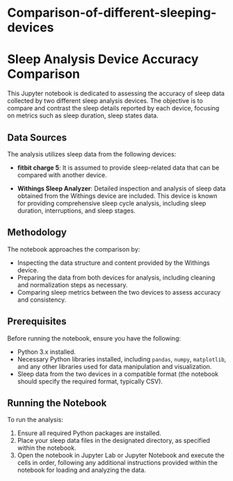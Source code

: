 # Comparison-of-different-sleeping-devices

# Sleep Analysis Device Accuracy Comparison

This Jupyter notebook is dedicated to assessing the accuracy of sleep data collected by two different sleep analysis devices. The objective is to compare and contrast the sleep details reported by each device, focusing on metrics such as sleep duration, sleep states data.

## Data Sources

The analysis utilizes sleep data from the following devices:

- **fitbit charge 5**: It is assumed to provide sleep-related data that can be compared with another device.

- **Withings Sleep Analyzer**: Detailed inspection and analysis of sleep data obtained from the Withings device are included. This device is known for providing comprehensive sleep cycle analysis, including sleep duration, interruptions, and sleep stages.

## Methodology

The notebook approaches the comparison by:

- Inspecting the data structure and content provided by the Withings device.
- Preparing the data from both devices for analysis, including cleaning and normalization steps as necessary.
- Comparing sleep metrics between the two devices to assess accuracy and consistency.

## Prerequisites

Before running the notebook, ensure you have the following:

- Python 3.x installed.
- Necessary Python libraries installed, including `pandas`, `numpy`, `matplotlib`, and any other libraries used for data manipulation and visualization.
- Sleep data from the two devices in a compatible format (the notebook should specify the required format, typically CSV).

## Running the Notebook

To run the analysis:

1. Ensure all required Python packages are installed. 
2. Place your sleep data files in the designated directory, as specified within the notebook.
3. Open the notebook in Jupyter Lab or Jupyter Notebook and execute the cells in order, following any additional instructions provided within the notebook for loading and analyzing the data.
